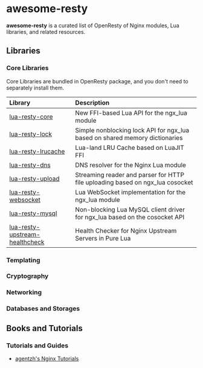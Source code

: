 # awesome-resty

**awesome-resty** is a curated list of OpenResty of Nginx modules, Lua libraries, and related resources.

## Libraries

### Core Libraries

Core Libraries are bundled in OpenResty package, and you don't need to separately install them.

Library|Description
:------|:----------
[lua-resty-core](https://github.com/openresty/lua-resty-core)|New FFI-based Lua API for the ngx_lua module
[lua-resty-lock](https://github.com/openresty/lua-resty-lock)|Simple nonblocking lock API for ngx_lua based on shared memory dictionaries
[lua-resty-lrucache](https://github.com/openresty/lua-resty-lrucache)|Lua-land LRU Cache based on LuaJIT FFI
[lua-resty-dns](https://github.com/openresty/lua-resty-dns)|DNS resolver for the Nginx Lua module
[lua-resty-upload](https://github.com/openresty/lua-resty-upload)|Streaming reader and parser for HTTP file uploading based on ngx_lua cosocket
[lua-resty-websocket](https://github.com/openresty/lua-resty-websocket)|Lua WebSocket implementation for the ngx_lua module
[lua-resty-mysql](https://github.com/openresty/lua-resty-mysql)|Non-blocking Lua MySQL client driver for ngx_lua based on the cosocket API
[lua-resty-upstream-healthcheck](https://github.com/openresty/lua-resty-upstream-healthcheck)|Health Checker for Nginx Upstream Servers in Pure Lua

### Templating
### Cryptography
### Networking
### Databases and Storages

## Books and Tutorials

### Tutorials and Guides

* [agentzh's Nginx Tutorials](http://openresty.org/download/agentzh-nginx-tutorials-en.html)

